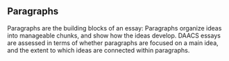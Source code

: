 ## Paragraphs

Paragraphs are the building blocks of an essay: Paragraphs organize ideas into manageable chunks, and show how the ideas develop. DAACS essays are assessed in terms of whether paragraphs are focused on a main idea, and the extent to which ideas are connected within paragraphs.
